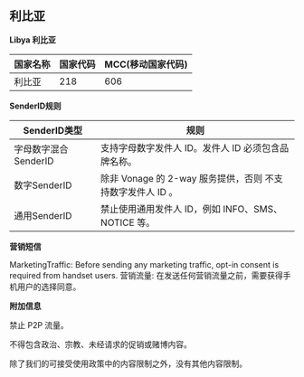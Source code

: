 ## 利比亚

__Libya 利比亚__

| 国家名称 | 国家代码 | MCC(移动国家代码) |
|------|------|-------------|
| 利比亚  | 218  | 606         |

__SenderID规则__

| SenderID类型     | 规则                                      |
|----------------|-----------------------------------------|
| 字母数字混合SenderID | 支持字母数字发件人 ID。发件人 ID 必须包含品牌名称。           |
| 数字SenderID     | 除非 Vonage 的 2-way 服务提供，否则 不支持数字发件人 ID 。 |
| 通用SenderID     | 禁止使用通用发件人 ID，例如 INFO、SMS、NOTICE 等。      |


__营销短信__

MarketingTraffic: Before sending any marketing traffic, opt-in consent is required from handset users.
营销流量: 在发送任何营销流量之前，需要获得手机用户的选择同意。


__附加信息__

禁止 P2P 流量。

不得包含政治、宗教、未经请求的促销或赌博内容。

除了我们的可接受使用政策中的内容限制之外，没有其他内容限制。

